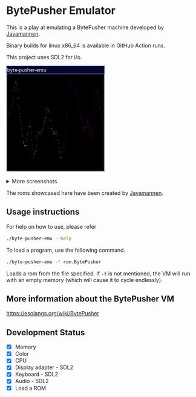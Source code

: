 # BytePusher Emulator

This is a play at emulating a BytePusher machine developed by [Javamannen](https://esolangs.org/wiki/User:Javamannen).

Binary builds for linux x86_64 is available in GitHub Action runs.

This project uses SDL2 for i/o.

![Audio test](assets/audio_test.png)

<details>
<summary>More screenshots</summary>

#### Palette Test
![Screen test](assets/screen_test.png)

#### Keyboard test
![Keyboard test](assets/kb_test.png)

</details>

The roms showcased here have been created by [Javamannen](https://esolangs.org/wiki/User:Javamannen).



## Usage instructions

For help on how to use, please refer
```sh
./byte-pusher-emu --help
```

To load a program, use the following command.

```sh
./byte-pusher-emu -f rom.BytePusher
```

Loads a rom from the file specified. If `-f` is not mentioned, the VM will run with an empty memory (which will cause it to cycle endlessly).

## More information about the BytePusher VM

https://esolangs.org/wiki/BytePusher

## Development Status

- [X] Memory
- [X] Color
- [X] CPU
- [X] Display adapter - SDL2
- [X] Keyboard - SDL2
- [X] Audio - SDL2
- [X] Load a ROM